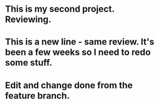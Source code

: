 # This is my second project. Reviewing.
# This is a new line - same review. It's been a few weeks so I need to redo some stuff.
# Edit and change done from the feature branch.